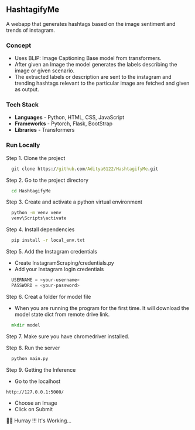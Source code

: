 
## HashtagifyMe

A webapp that generates hashtags based on the image sentiment and trends of instagram.

### Concept

- Uses BLIP: Image Captioning Base model from transformers.
- After given an Image the model generates the labels describing the image or given scenario.
- The extracted labels or description are sent to the instagram and trending hashtags relevant to the particular image are fetched and given as output.

### Tech Stack

- **Languages** - Python, HTML, CSS, JavaScript
- **Frameworks** - Pytorch, Flask, BootStrap
- **Libraries** - Transformers

### Run Locally

Step 1. Clone the project

```cmd
  git clone https://github.com/Aditya6122/HashtagifyMe.git
```

Step 2. Go to the project directory

```cmd
  cd HashtagifyMe
```

Step 3. Create and activate a python virtual environment

```cmd
  python -m venv venv
  venv\Scripts\activate
```

Step 4. Install dependencies

```cmd
  pip install -r local_env.txt
```

Step 5. Add the Instagram credentials

- Create InstagramScraping/credentials.py
- Add your Instagram login credentials

```python
  USERNAME = <your-username>
  PASSWORD = <your-password>
```
Step 6. Creat a folder for model file

- When you are running the program for the first time. It will download the model state dict from remote drive link.

```cmd
  mkdir model
```

Step 7. Make sure you have chromedriver installed.

Step 8. Run the server

```python
  python main.py
```
Step 9. Getting the Inference

- Go to the localhost 
```
http://127.0.0.1:5000/
```
- Choose an Image
- Click on Submit
 
🎉🎉 Hurray !!! It's Working...

